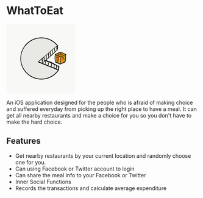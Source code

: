 # WhatToEat
![AppIcon](./app-icon-60x60.png)

An iOS application designed for the people who is afraid of making choice and suffered everyday from picking up the right place to have a meal. It can get all nearby restaurants and make a choice for you so you don't have to make the hard choice.

## Features
- Get nearby restaurants by your current location and randomly choose one for you.
- Can using Facebook or Twitter account to login
- Can share the meal info to your Facebook or Twitter
- Inner Social Functions
- Records the transactions and calculate average expenditure
